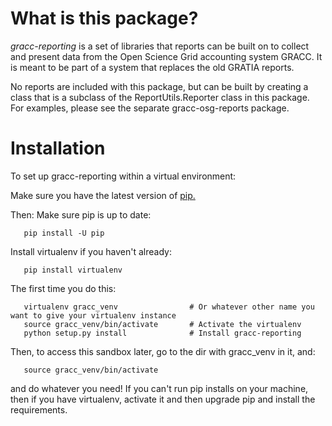 What is this package?
=====================

*gracc-reporting* is a set of libraries that reports can be built on to collect
and present data from the Open Science Grid accounting system GRACC.  It is meant to 
be part of a system that replaces the old GRATIA reports.

No reports are included with this package, but can be built by creating a class that 
is a subclass of the ReportUtils.Reporter class in this package.  For examples, please
see the separate gracc-osg-reports package.

Installation
============

To set up gracc-reporting within a virtual environment:

Make sure you have the latest version of [pip.](https://pip.pypa.io/en/stable/installing/#do-i-need-to-install-pip)

Then:
Make sure pip is up to date:
```
   pip install -U pip
```
Install virtualenv if you haven't already:
```
   pip install virtualenv
```
The first time you do this:
```
   virtualenv gracc_venv                # Or whatever other name you want to give your virtualenv instance
   source gracc_venv/bin/activate       # Activate the virtualenv
   python setup.py install              # Install gracc-reporting
```
Then, to access this sandbox later, go to the dir with gracc_venv in it, and:
```
   source gracc_venv/bin/activate
```
and do whatever you need!  If you can't run pip installs on your machine,
then if you have virtualenv, activate it and then upgrade pip and install the 
requirements.

